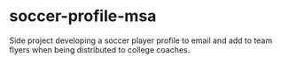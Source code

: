 # soccer-profile-msa
Side project developing a soccer player profile to email and add to team flyers when being distributed to college coaches.
